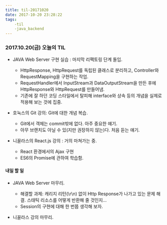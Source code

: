 ```yaml
---
title: til-20171020
date: 2017-10-20 23:28:22
tags:
    -til
    -java_backend 
---
```


### 2017.10.20(금) 오늘의 TIL

* JAVA Web Server 구현 실습 : 마지막 리팩토링 단계 돌입. 
    * HttpResponse, HttpRequest를 독립된 클래스로 분리하고, Controller와 RequestMapping을 구현하는 작업.
    * RequestHandler에서 InputStream과 DataOutputStream을 만든 후에 HttpResponse와 HttpRequest를 만들어냄.
    * 기존에 잘 하던 코딩 스타일에서 탈피해 interface와 상속 등의 개념을 실제로 적용해 보는 것에 집중. 

* 호눅스의 Git 강의: Git에 대한 개념 복습. 
    * Git에서 객체는 commit밖에 없다. 아주 중요한 얘기. 
    * 아무 브랜치도 아닐 수 있(지만 권장하지 않는)다. 처음 듣는 얘기. 

* 니꼴라스의 React.js 강의 : 거의 마쳐가는 중. 
    * React 환경에서의 Ajax 구현
    * ES6의 Promise에 관하여 학습함. 


#### 내일 할 일

* JAVA Web Server 마무리.
    * 해결할 과제: 캐리지 리턴(\r\n) 없이 Http Response가 나가고 있는 문제 해결. 스태틱 리소스를 어떻게 반환해 줄 것인지...
    * Session의 구현에 대해 한 번쯤 생각해 보자.

* 니꼴라스 강의 마무리. 


